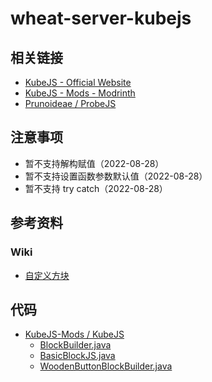 # wheat-server-kubejs

## 相关链接

- [KubeJS - Official Website](https://kubejs.com/)
- [KubeJS - Mods - Modrinth](https://modrinth.com/mod/kubejs)
- [Prunoideae / ProbeJS](https://github.com/Prunoideae/ProbeJS)

## 注意事项

- 暂不支持解构赋值（2022-08-28）
- 暂不支持设置函数参数默认值（2022-08-28）
- 暂不支持 try catch（2022-08-28）

## 参考资料

### Wiki

- [自定义方块](https://mods.latvian.dev/books/kubejs/page/custom-blocks)

## 代码

- [KubeJS-Mods / KubeJS](https://github.com/KubeJS-Mods/KubeJS)
  - [BlockBuilder.java](https://github.com/KubeJS-Mods/KubeJS/blob/1.18/main/common/src/main/java/dev/latvian/mods/kubejs/block/BlockBuilder.java)
  - [BasicBlockJS.java](https://github.com/KubeJS-Mods/KubeJS/blob/1.18/main/common/src/main/java/dev/latvian/mods/kubejs/block/custom/BasicBlockJS.java)
  - [WoodenButtonBlockBuilder.java](https://github.com/KubeJS-Mods/KubeJS/blob/1.18/main/common/src/main/java/dev/latvian/mods/kubejs/block/custom/WoodenButtonBlockBuilder.java)
